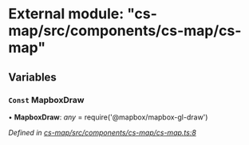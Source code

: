 # External module: "cs-map/src/components/cs-map/cs-map"

## Variables

### `Const` MapboxDraw

• **MapboxDraw**: *any* =  require('@mapbox/mapbox-gl-draw')

*Defined in [cs-map/src/components/cs-map/cs-map.ts:8](https://github.com/RichardHovenkamp/csnext/blob/872f0bfe/packages/cs-map/src/components/cs-map/cs-map.ts#L8)*
